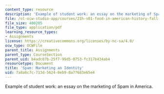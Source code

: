 ```yaml
---
content_type: resource
description: 'Example of student work: an essay on the marketing of Spam in America.'
file: /ol-ocw-studio-app/courses/21h-s01-food-in-american-history-fall-2014/7a8a6c7c713d56240eb90a77683e65e4_MIT21H_S01F14_Fin_Pa-SPAM.pdf
file_size: 400205
file_type: application/pdf
learning_resource_types:
- Assignments
license: https://creativecommons.org/licenses/by-nc-sa/4.0/
ocw_type: OCWFile
parent_title: Assignments
parent_type: CourseSection
parent_uid: b4adc07b-25f7-99d5-0753-fc317b434ab4
resourcetype: Document
title: 'Spam: Marketing an Identity'
uid: 7a8a6c7c-713d-5624-0eb9-0a77683e65e4
---
```

Example of student work: an essay on the marketing of Spam in America.